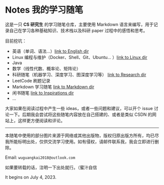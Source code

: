 # Notes 我的学习随笔

这是一只 **CS 研究生** 的学习随笔仓库，主要使用 Markdown 语言来编写，用于记录自己在学习各种基础知识、技术栈以及科研 paper 过程中的感悟和思考。

目前挖坑：

- 英语（单词、语法...）[link to English dir](https://github.com/april211/Notes/tree/master/English)
- Linux 编程与维护（Docker、Shell、Git、Ubuntu... ）[link to Linux dir](https://github.com/april211/Notes/tree/master/Linux)
- Java 
- 数学（线性代数、概率论、矩阵论）
- 科研随笔（机器学习、深度学习、图深度学习等） [link to Research dir](https://github.com/april211/Notes/tree/master/Research)
- LeetCode 刷题记录
- Markdown 学习随笔 [link to Markdown dir](https://github.com/april211/Notes/tree/master/Markdown)
- 闲书随笔 [link to Inspirations dir](https://github.com/april211/Notes/tree/master/Inspirations)
- ...

大家如果在阅读过程中产生一些 ideas，或者一些问题和建议，可以开个 issue 讨论一下。后期我会尝试将这些随笔内容放在自己搭建的、或者是类似 CSDN 的网站上，这样更方便阅读和评论。

---

本随笔中使用的部分图片来源于网络或其他出版物，版权归原出版方所有，均已尽我所能标明出处，仅供交流学习使用。如有侵权，请邮件联系我，我会立即进行删除。

Email: `wuguangkai2018@outlook.com`

如果要转载的话，注明一下出处就行。（蜜汁自信

It begins on July 4, 2023.
